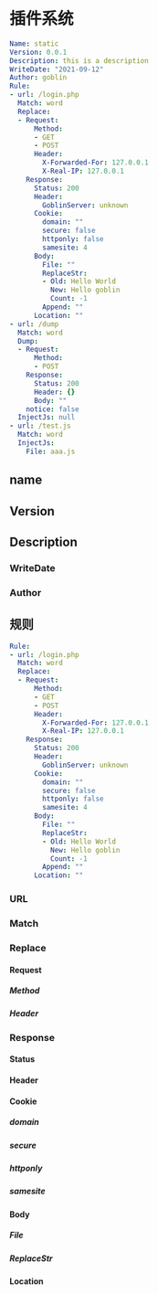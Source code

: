 # 插件系统

```yaml
Name: static
Version: 0.0.1
Description: this is a description
WriteDate: "2021-09-12"
Author: goblin
Rule:
- url: /login.php
  Match: word
  Replace:
  - Request:
      Method:
      - GET
      - POST
      Header:
        X-Forwarded-For: 127.0.0.1
        X-Real-IP: 127.0.0.1
    Response:
      Status: 200
      Header:
        GoblinServer: unknown
      Cookie:
        domain: ""
        secure: false
        httponly: false
        samesite: 4
      Body:
        File: ""
        ReplaceStr:
        - Old: Hello World
          New: Hello goblin
          Count: -1
        Append: ""
      Location: ""
- url: /dump
  Match: word
  Dump:
  - Request:
      Method:
      - POST
    Response:
      Status: 200
      Header: {}
      Body: ""
    notice: false
  InjectJs: null
- url: /test.js
  Match: word
  InjectJs:
    File: aaa.js

```



## name



## Version



## Description



### WriteDate



### Author



## 规则

```yaml
Rule:
- url: /login.php
  Match: word
  Replace:
  - Request:
      Method:
      - GET
      - POST
      Header:
        X-Forwarded-For: 127.0.0.1
        X-Real-IP: 127.0.0.1
    Response:
      Status: 200
      Header:
        GoblinServer: unknown
      Cookie:
        domain: ""
        secure: false
        httponly: false
        samesite: 4
      Body:
        File: ""
        ReplaceStr:
        - Old: Hello World
          New: Hello goblin
          Count: -1
        Append: ""
      Location: ""
```



### URL



### Match



### Replace



#### Request



##### Method



##### Header



### Response

#### Status



#### Header



#### Cookie



##### domain

##### secure

##### httponly

##### samesite



#### Body

##### File

##### ReplaceStr



#### Location